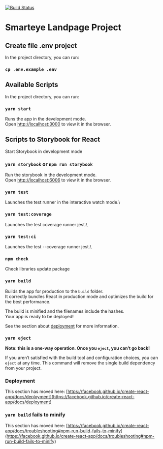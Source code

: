 [![Build Status](https://travis-ci.com/smarteyern/smarteye-landpage.svg?branch=prod)](https://travis-ci.com/smarteyern/smarteye-landpage)
# Smarteye Landpage Project

## Create file .env project

In the project directory, you can run:

### `cp .env.example .env`

## Available Scripts

In the project directory, you can run:

### `yarn start`

Runs the app in the development mode.\
Open [http://localhost:3000](http://localhost:3000) to view it in the browser.

## Scripts to Storybook for React

Start Storybook in development mode

### `yarn storybook` or `npm run storybook`

Run the storybook in the development mode.\
Open [http://localhost:6006](http://localhost:6006/) to view it in the browser.

### `yarn test`

Launches the test runner in the interactive watch mode.\

### `yarn test:coverage`

Launches the test coverage runner jest.\

### `yarn test:ci`

Launches the test --coverage runner jest.\

### `npm check`

Check libraries update package

### `yarn build`

Builds the app for production to the `build` folder.\
It correctly bundles React in production mode and optimizes the build for the best performance.

The build is minified and the filenames include the hashes.\
Your app is ready to be deployed!

See the section about [deployment](https://facebook.github.io/create-react-app/docs/deployment) for more information.

### `yarn eject`

**Note: this is a one-way operation. Once you `eject`, you can’t go back!**

If you aren’t satisfied with the build tool and configuration choices, you can `eject` at any time. This command will remove the single build dependency from your project.

### Deployment

This section has moved here: [https://facebook.github.io/create-react-app/docs/deployment](https://facebook.github.io/create-react-app/docs/deployment)

### `yarn build` fails to minify

This section has moved here: [https://facebook.github.io/create-react-app/docs/troubleshooting#npm-run-build-fails-to-minify](https://facebook.github.io/create-react-app/docs/troubleshooting#npm-run-build-fails-to-minify)
